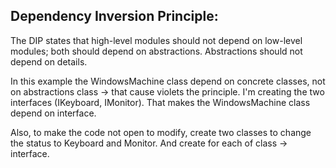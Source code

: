 ## Dependency Inversion Principle:

The DIP states that high-level modules should not depend on low-level modules; both should depend on abstractions. 
Abstractions should not depend on details.

In this example the WindowsMachine class depend on concrete classes, not on abstractions class -> that cause violets the principle.
I'm creating the two interfaces (IKeyboard, IMonitor).
That makes the WindowsMachine class depend on interface.

Also, to make the code not open to modify, create two classes to change the status to Keyboard and Monitor. And create for each of class -> interface.
